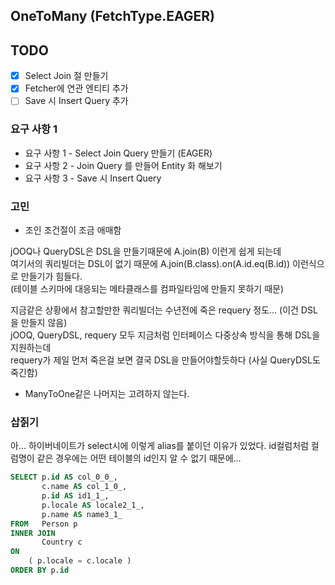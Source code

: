 ##  OneToMany (FetchType.EAGER)

## TODO

- [X] Select Join 절 만들기
- [X] Fetcher에 연관 엔티티 추가 
- [ ] Save 시 Insert Query 추가

### 요구 사항 1
- 요구 사항 1 - Select Join Query 만들기 (EAGER)
- 요구 사항 2 - Join Query 를 만들어 Entity 화 해보기
- 요구 사항 3 - Save 시 Insert Query

### 고민
- 조인 조건절이 조금 애매함  

jOOQ나 QueryDSL은 DSL을 만들기때문에 A.join(B) 이런게 쉽게 되는데  
여기서의 쿼리빌더는 DSL이 없기 때문에 A.join(B.class).on(A.id.eq(B.id)) 이런식으로 만들기가 힘들다.  
(테이블 스키마에 대응되는 메타클래스를 컴파일타임에 만들지 못하기 때문)

지금같은 상황에서 참고할만한 쿼리빌더는 수년전에 죽은 requery 정도... (이건 DSL을 만들지 않음)  
jOOQ, QueryDSL, requery 모두 지금처럼 인터페이스 다중상속 방식을 통해 DSL을 지원하는데  
requery가 제일 먼저 죽은걸 보면 결국 DSL을 만들어야할듯하다 (사실 QueryDSL도 죽긴함)  

- ManyToOne같은 나머지는 고려하지 않는다.


### 삽짉기
아... 하이버네이트가 select시에 이렇게 alias를 붙이던 이유가 있었다.
id컬럼처럼 컬럼명이 같은 경우에는 어떤 테이블의 id인지 알 수 없기 때문에...

```sql
SELECT p.id AS col_0_0_,
       c.name AS col_1_0_,
       p.id AS id1_1_,
       p.locale AS locale2_1_,
       p.name AS name3_1_
FROM   Person p
INNER JOIN
       Country c
ON
    ( p.locale = c.locale )
ORDER BY p.id
```

